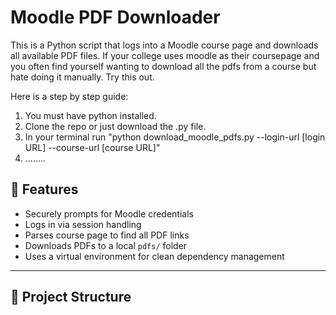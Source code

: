 # Moodle PDF Downloader

This is a Python script that logs into a Moodle course page and downloads all available PDF files. If your college uses moodle as their coursepage and you often find yourself wanting to download all the pdfs from a course but hate doing it manually. Try this out. 

Here is a step by step guide:

1. You must have python installed.
2. Clone the repo or just download the .py file.
3. In your terminal run "python download_moodle_pdfs.py --login-url [login URL] --course-url [course URL]"
4. ........

## 🚀 Features

- Securely prompts for Moodle credentials
- Logs in via session handling
- Parses course page to find all PDF links
- Downloads PDFs to a local `pdfs/` folder
- Uses a virtual environment for clean dependency management

---

## 📁 Project Structure

